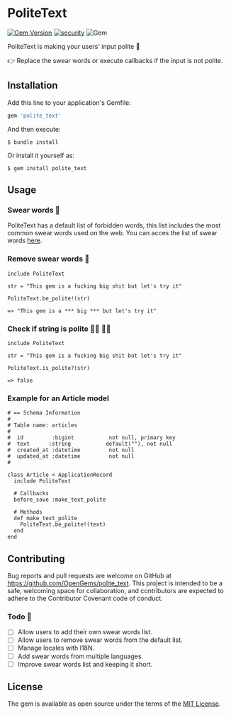 # PoliteText
[![Gem Version](https://badge.fury.io/rb/polite_text.svg)](https://badge.fury.io/rb/polite_text)
[![security](https://hakiri.io/github/OpenGems/polite_text/master.svg)](https://hakiri.io/github/OpenGems/polite_text/master)
![Gem](https://img.shields.io/gem/dt/polite_text)

PoliteText is making your users' input polite 👀

👉 Replace the swear words or execute callbacks if the input is not polite.

## Installation

Add this line to your application's Gemfile:

```ruby
gem 'polite_text'
```

And then execute:

    $ bundle install

Or install it yourself as:

    $ gem install polite_text

## Usage

### Swear words  🔞
PoliteText has a default list of forbidden words, this list includes the most common swear words used on the web. You can acces the list of swear words [here](https://github.com/OpenGems/polite_text/blob/master/lib/locales/en.yml).

### Remove swear words 🤬
```
include PoliteText

str = "This gem is a fucking big shit but let's try it"

PoliteText.be_polite!(str)

=> "This gem is a *** big *** but let's try it"
```

### Check if string is polite 🙅‍♂️ 🙅‍♀️
```
include PoliteText

str = "This gem is a fucking big shit but let's try it"

PoliteText.is_polite?(str)

=> false
```

### Example for an Article model

```
# == Schema Information
#
# Table name: articles
#
#  id         :bigint           not null, primary key
#  text      :string           default(""), not null
#  created_at :datetime         not null
#  updated_at :datetime         not null
#

class Article < ApplicationRecord
  include PoliteText

  # Callbacks
  before_save :make_text_polite

  # Methods
  def make_text_polite
    PoliteText.be_polite!(text)
  end
end
```

## Contributing

Bug reports and pull requests are welcome on GitHub at https://github.com/OpenGems/polite_text.
This project is intended to be a safe, welcoming space for collaboration, and contributors are expected to adhere to the Contributor Covenant code of conduct.

### Todo 💪
- [ ] Allow users to add their own swear words list.
- [ ] Allow users to remove swear words from the default list.
- [ ] Manage locales with I18N.
- [ ] Add swear words from multiple languages.
- [ ] Improve swear words list and keeping it short.

## License

The gem is available as open source under the terms of the [MIT License](https://opensource.org/licenses/MIT).
